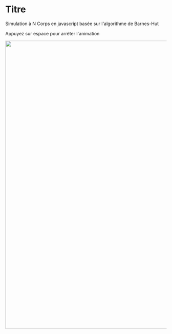 # Titre

Simulation à N Corps en javascript basée sur l'algorithme de Barnes-Hut

Appuyez sur espace pour arrêter l'animation

<img src="https://github.com/ArnaudPannatier/Ncorps/blob/master/img/capture.gif" width="900">